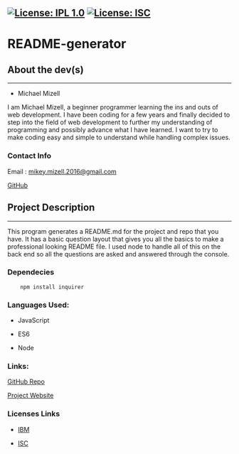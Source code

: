 [![License: IPL 1.0](https://img.shields.io/badge/License-IPL_1.0-blue.svg)](https://opensource.org/licenses/IPL-1.0)   [![License: ISC](https://img.shields.io/badge/License-ISC-blue.svg)](https://opensource.org/licenses/ISC)   
  ---

  # README-generator

  ## About the dev(s)
  ---

  - Michael Mizell

  I am Michael Mizell, a beginner programmer learning the ins and outs of web development. I have been coding for a few years and finally decided to step into the field of web development to further my understanding of programming and possibly advance what I have learned. I want to try to make coding easy and simple to understand while handling complex issues.

  ### Contact Info

  Email : mikey.mizell.2016@gmail.com

  [GitHub](https://github.com/mikeymizell)
  

  ## Project Description
  ---

  This program generates a README.md for the project and repo that you have. It has a basic question layout that gives you all the basics to make a professional looking README file. I used node to handle all of this on the back end so all the questions are asked and answered through the console.

  ### Dependecies

        npm install inquirer

  ### Languages Used:

  - JavaScript

  - ES6

  - Node

  

  ### Links:

  [GitHub Repo](https://github.com/mikeymizell/README-generator)

  [Project Website](https://mikeymizell.github.io/README-generator)

  ### Licenses Links

- [IBM](https://opensource.org/licenses/IPL-1.0)
      
- [ISC](https://opensource.org/licenses/ISC)
      


